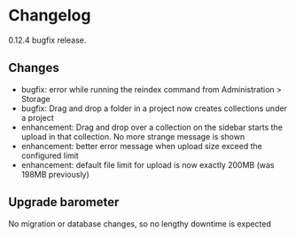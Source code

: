 # Changelog

0.12.4 bugfix release.

## Changes

- bugfix: error while running the reindex command from Administration > Storage
- bugfix: Drag and drop a folder in a project now creates collections under a project
- enhancement: Drag and drop over a collection on the sidebar starts the upload 
  in that collection. No more strange message is shown
- enhancement: better error message when upload size exceed the configured limit
- enhancement: default file limit for upload is now exactly 200MB (was 198MB previously)

## Upgrade barometer

No migration or database changes, so no lengthy downtime is expected